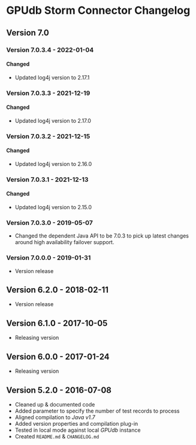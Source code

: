 # GPUdb Storm Connector Changelog

## Version 7.0

### Version 7.0.3.4 - 2022-01-04

#### Changed
-   Updated log4j version to 2.17.1


### Version 7.0.3.3 - 2021-12-19

#### Changed
-   Updated log4j version to 2.17.0


### Version 7.0.3.2 - 2021-12-15

#### Changed
-   Updated log4j version to 2.16.0


### Version 7.0.3.1 - 2021-12-13

#### Changed
-   Updated log4j version to 2.15.0


### Version 7.0.3.0 - 2019-05-07

-   Changed the dependent Java API to be 7.0.3
    to pick up latest changes around high availability
    failover support.

### Version 7.0.0.0 - 2019-01-31

-   Version release


## Version 6.2.0 - 2018-02-11

-   Version release


## Version 6.1.0 - 2017-10-05

-   Releasing version


## Version 6.0.0 - 2017-01-24

-   Releasing version


## Version 5.2.0 - 2016-07-08

-   Cleaned up & documented code
-   Added parameter to specify the number of test records to process
-   Aligned compilation to *Java v1.7*
-   Added version properties and compilation plug-in
-   Tested in local mode against local *GPUdb* instance
-   Created ``README.md`` & ``CHANGELOG.md``

